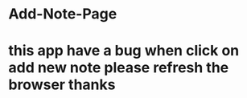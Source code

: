 # Add-Note-Page

# this app have a bug when click on add new note please refresh the browser thanks
